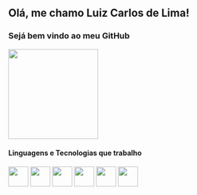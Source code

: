  ## Olá, me chamo Luiz Carlos de Lima!
 ### Sejá bem vindo ao meu GitHub
 <div>
  <img height="180em" src="https://github-readme-stats.vercel.app/api/top-langs/?username=Luiz-Carlos-de-Lima&layout=compact&langs_count=7&theme=dark"/>
  
</div>
 
 #### Linguagens e Tecnologias que trabalho
 
 <div>
  <img src="https://cdn.jsdelivr.net/gh/devicons/devicon/icons/dart/dart-original.svg" width="40" height="40"/>
  <img src="https://cdn.jsdelivr.net/gh/devicons/devicon/icons/flutter/flutter-original.svg" width="40" height="40"/>
  <img src="https://cdn.jsdelivr.net/gh/devicons/devicon/icons/html5/html5-original.svg" width="40" height="40"/>
  <img src="https://cdn.jsdelivr.net/gh/devicons/devicon/icons/css3/css3-original.svg" width="40" height="40"/>
  <img src="https://cdn.jsdelivr.net/gh/devicons/devicon/icons/javascript/javascript-original.svg" width="40" height="40"/>
  <img src="https://cdn.jsdelivr.net/gh/devicons/devicon/icons/vuejs/vuejs-original.svg" width="40" height="40"/>       
 </div>


